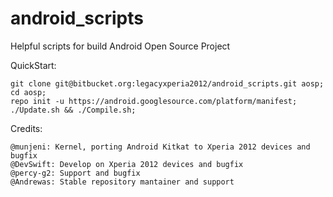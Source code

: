 android_scripts
===============

Helpful scripts for build Android Open Source Project

QuickStart:

    git clone git@bitbucket.org:legacyxperia2012/android_scripts.git aosp;
    cd aosp;
    repo init -u https://android.googlesource.com/platform/manifest;
    ./Update.sh && ./Compile.sh;

    
Credits:
    
    @munjeni: Kernel, porting Android Kitkat to Xperia 2012 devices and bugfix
    @DevSwift: Develop on Xperia 2012 devices and bugfix
    @percy-g2: Support and bugfix
    @Andrewas: Stable repository mantainer and support